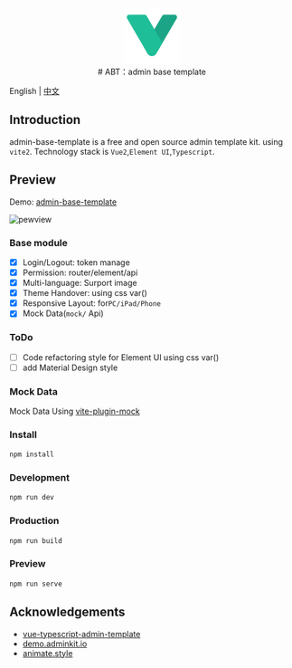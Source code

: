 <div align="center">
<a target="_blank" href="https://admin.senseui.im/">
    <img height="100" src="./public/img/logo.svg" alt="logo" >
</a><br>
# ABT：admin base template
</div>

English | [中文](./README.zh-CN.md)

## Introduction
admin-base-template is a free and open source admin template kit. using `vite2`. Technology stack is `Vue2`,`Element UI`,`Typescript`.
## Preview

Demo: [admin-base-template](http://admin.senseui.im/)

![pewview](./public/img/preview.gif)

### Base module
> 

- [x] Login/Logout: token manage
- [x] Permission: router/element/api
- [x] Multi-language: Surport image 
- [x] Theme Handover: using css var()
- [x] Responsive Layout: for`PC/iPad/Phone`
- [x] Mock Data(`mock/` Api)

### ToDo 

- [ ] Code refactoring style for Element UI using css var()
- [ ] add Material Design style

### Mock Data
Mock Data Using [vite-plugin-mock](https://github.com/anncwb/vite-plugin-mock)
### Install

```bash
npm install
```
### Development

```bash
npm run dev
```
### Production

```bash
npm run build
```
### Preview

```bash
npm run serve
```

## Acknowledgements

- [vue-typescript-admin-template](https://github.com/Armour/vue-typescript-admin-template/) 
- [demo.adminkit.io](https://demo.adminkit.io/index.html)
- [animate.style](https://animate.style/)